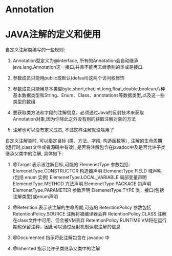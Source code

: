 # Annotation
JAVA注解的定义和使用
===

自定义注解类编写的一些规则:

1. Annotation型定义为@interface, 所有的Annotation会自动继承java.lang.Annotation这一接口,并且不能再去继承别的类或是接口.

2. 参数成员只能用public或默认(default)这两个访问权修饰

3. 参数成员只能用基本类型byte,short,char,int,long,float,double,boolean八种基本数据类型和String、Enum、Class、annotations等数据类型,以及这一些类型的数组.

4. 要获取类方法和字段的注解信息，必须通过Java的反射技术来获取 Annotation对象,因为你除此之外没有别的获取注解对象的方法

5. 注解也可以没有定义成员, 不过这样注解就没啥用了

自定义注解类时, 可以指定目标 (类、方法、字段, 构造函数等) , 注解的生命周期(运行时,class文件或者源码中有效), 是否将注解包含在javadoc中及是否允许子类继承父类中的注解, 具体如下:


1. @Target 表示该注解目标,可能的 ElemenetType 参数包括:
ElemenetType.CONSTRUCTOR 构造器声明
ElemenetType.FIELD 域声明(包括 enum 实例) 
ElemenetType.LOCAL_VARIABLE 局部变量声明 
ElemenetType.METHOD 方法声明 
ElemenetType.PACKAGE 包声明 
ElemenetType.PARAMETER 参数声明 
ElemenetType.TYPE 类，接口(包括注解类型)或enum声明


2. @Retention 表示该注解的生命周期,可选的 RetentionPolicy 参数包括
RetentionPolicy.SOURCE 注解将被编译器丢弃 
RetentionPolicy.CLASS 注解在class文件中可用，但会被VM丢弃 
RetentionPolicy.RUNTIME VM将在运行期也保留注释，因此可以通过反射机制读取注解的信息

3. @Documented 指示将此注解包含在 javadoc 中

4.  @Inherited 指示允许子类继承父类中的注解
